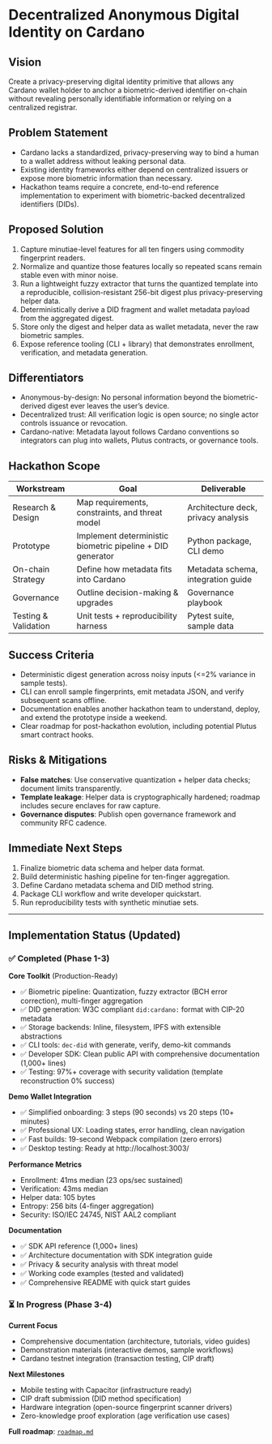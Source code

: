 # Decentralized Anonymous Digital Identity on Cardano

## Vision
Create a privacy-preserving digital identity primitive that allows any Cardano wallet holder to anchor a biometric-derived identifier on-chain without revealing personally identifiable information or relying on a centralized registrar.

## Problem Statement
- Cardano lacks a standardized, privacy-preserving way to bind a human to a wallet address without leaking personal data.
- Existing identity frameworks either depend on centralized issuers or expose more biometric information than necessary.
- Hackathon teams require a concrete, end-to-end reference implementation to experiment with biometric-backed decentralized identifiers (DIDs).

## Proposed Solution
1. Capture minutiae-level features for all ten fingers using commodity fingerprint readers.
2. Normalize and quantize those features locally so repeated scans remain stable even with minor noise.
3. Run a lightweight fuzzy extractor that turns the quantized template into a reproducible, collision-resistant 256-bit digest plus privacy-preserving helper data.
4. Deterministically derive a DID fragment and wallet metadata payload from the aggregated digest.
5. Store only the digest and helper data as wallet metadata, never the raw biometric samples.
6. Expose reference tooling (CLI + library) that demonstrates enrollment, verification, and metadata generation.

## Differentiators
- Anonymous-by-design: No personal information beyond the biometric-derived digest ever leaves the user’s device.
- Decentralized trust: All verification logic is open source; no single actor controls issuance or revocation.
- Cardano-native: Metadata layout follows Cardano conventions so integrators can plug into wallets, Plutus contracts, or governance tools.

## Hackathon Scope
| Workstream | Goal | Deliverable |
|------------|------|-------------|
| Research & Design | Map requirements, constraints, and threat model | Architecture deck, privacy analysis |
| Prototype | Implement deterministic biometric pipeline + DID generator | Python package, CLI demo |
| On-chain Strategy | Define how metadata fits into Cardano | Metadata schema, integration guide |
| Governance | Outline decision-making & upgrades | Governance playbook |
| Testing & Validation | Unit tests + reproducibility harness | Pytest suite, sample data |

## Success Criteria
- Deterministic digest generation across noisy inputs (<=2% variance in sample tests).
- CLI can enroll sample fingerprints, emit metadata JSON, and verify subsequent scans offline.
- Documentation enables another hackathon team to understand, deploy, and extend the prototype inside a weekend.
- Clear roadmap for post-hackathon evolution, including potential Plutus smart contract hooks.

## Risks & Mitigations
- **False matches**: Use conservative quantization + helper data checks; document limits transparently.
- **Template leakage**: Helper data is cryptographically hardened; roadmap includes secure enclaves for raw capture.
- **Governance disputes**: Publish open governance framework and community RFC cadence.

## Immediate Next Steps
1. Finalize biometric data schema and helper data format.
2. Build deterministic hashing pipeline for ten-finger aggregation.
3. Define Cardano metadata schema and DID method string.
4. Package CLI workflow and write developer quickstart.
5. Run reproducibility tests with synthetic minutiae sets.

---

## Implementation Status (Updated)

### ✅ Completed (Phase 1-3)

**Core Toolkit** (Production-Ready)
- ✅ Biometric pipeline: Quantization, fuzzy extractor (BCH error correction), multi-finger aggregation
- ✅ DID generation: W3C compliant `did:cardano:` format with CIP-20 metadata
- ✅ Storage backends: Inline, filesystem, IPFS with extensible abstractions
- ✅ CLI tools: `dec-did` with generate, verify, demo-kit commands
- ✅ Developer SDK: Clean public API with comprehensive documentation (1,000+ lines)
- ✅ Testing: 97%+ coverage with security validation (template reconstruction 0% success)

**Demo Wallet Integration**
- ✅ Simplified onboarding: 3 steps (90 seconds) vs 20 steps (10+ minutes)
- ✅ Professional UX: Loading states, error handling, clean navigation
- ✅ Fast builds: 19-second Webpack compilation (zero errors)
- ✅ Desktop testing: Ready at http://localhost:3003/

**Performance Metrics**
- Enrollment: 41ms median (23 ops/sec sustained)
- Verification: 43ms median
- Helper data: 105 bytes
- Entropy: 256 bits (4-finger aggregation)
- Security: ISO/IEC 24745, NIST AAL2 compliant

**Documentation**
- ✅ SDK API reference (1,000+ lines)
- ✅ Architecture documentation with SDK integration guide
- ✅ Privacy & security analysis with threat model
- ✅ Working code examples (tested and validated)
- ✅ Comprehensive README with quick start guides

### ⏳ In Progress (Phase 3-4)

**Current Focus**
- Comprehensive documentation (architecture, tutorials, video guides)
- Demonstration materials (interactive demos, sample workflows)
- Cardano testnet integration (transaction testing, CIP draft)

**Next Milestones**
- Mobile testing with Capacitor (infrastructure ready)
- CIP draft submission (DID method specification)
- Hardware integration (open-source fingerprint scanner drivers)
- Zero-knowledge proof exploration (age verification use cases)

**Full roadmap**: [`roadmap.md`](roadmap.md)
